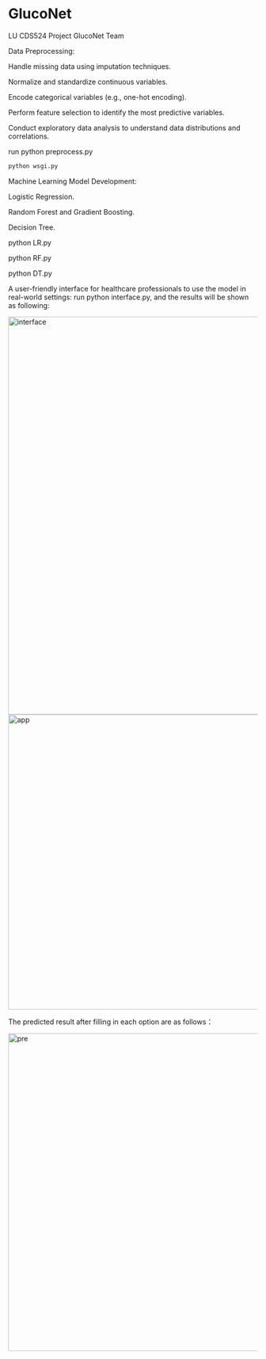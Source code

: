 # GlucoNet

LU CDS524 Project GlucoNet Team

Data Preprocessing:

Handle missing data using imputation techniques.

Normalize and standardize continuous variables.

Encode categorical variables (e.g., one-hot encoding).

Perform feature selection to identify the most predictive variables.

Conduct exploratory data analysis to understand data distributions and correlations.

run python preprocess.py

```bash
python wsgi.py
```

Machine Learning Model Development:

Logistic Regression.

Random Forest and Gradient Boosting.

Decision Tree.

python LR.py

python RF.py

python DT.py

A user-friendly interface for healthcare professionals to use the model in real-world settings: run python interface.py,
and the results will be shown as following:

<img width="804" alt="interface" src="https://github.com/user-attachments/assets/8f966479-f2cb-45a9-b822-aba811256d7d" />

<img width="596" alt="app" src="https://github.com/user-attachments/assets/5140acb9-e1c7-40ee-ba59-b19c8db35e15" />

The predicted result after filling in each option are as follows：

<img width="642" alt="pre" src="https://github.com/user-attachments/assets/3842db75-5238-4a87-9b3b-bbdf4eb76cc3" />

